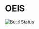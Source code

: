 # OEIS

[![Build Status](https://travis-ci.org/MurrayT/OEIS.jl.svg?branch=master)](https://travis-ci.org/MurrayT/OEIS.jl)

